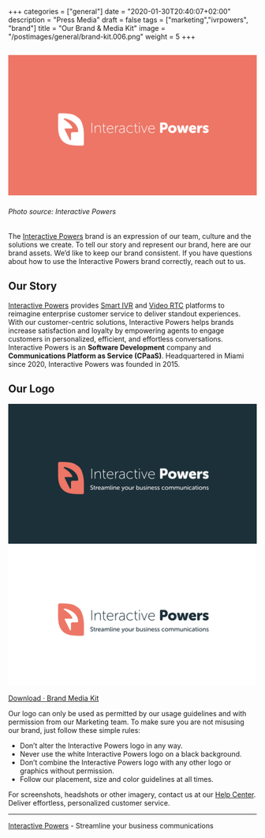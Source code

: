 +++
categories = ["general"]
date = "2020-01-30T20:40:07+02:00"
description = "Press Media"
draft = false
tags = ["marketing","ivrpowers", "brand"]
title = "Our Brand & Media Kit"
image = "/postimages/general/brand-kit.006.png"
weight = 5
+++

![Interactive Powers](/postimages/general/brand-kit.006.png)
---------
###### Photo source: Interactive Powers

The [Interactive Powers](https://interactivepowers.com) brand is an expression of our team, culture and the solutions we create. To tell our story and represent our brand, here are our brand assets. We’d like to keep our brand consistent. If you have questions about how to use the Interactive Powers brand correctly, reach out to us.

##	Our Story

[Interactive Powers](https://interactivepowers.com) provides [Smart IVR](https://ivrpowers.com/voicexml) and [Video RTC](https://ivrpowers.com/videortc) platforms to reimagine enterprise customer service to deliver standout experiences. With our customer-centric solutions, Interactive Powers helps brands increase satisfaction and loyalty by empowering agents to engage customers in personalized, efficient, and effortless conversations. Interactive Powers is an **Software Development** company and **Communications Platform as Service (CPaaS)**. Headquartered in Miami since 2020, Interactive Powers was founded in 2015.

##	Our Logo

![Interactive Powers Logo 1](/postimages/general/brand-kit.001.png)
![Interactive Powers Logo 2](/postimages/general/brand-kit.002.png)

[Download · Brand Media Kit](https://downloads.ivrpowers.com/?dir=brand-kit)

Our logo can only be used as permitted by our usage guidelines and with permission from our Marketing team. To make sure you are not misusing our brand, just follow these simple rules:

* Don’t alter the Interactive Powers logo in any way.
* Never use the white Interactive Powers logo on a black background.
* Don’t combine the Interactive Powers logo with any other logo or graphics without permission.
* Follow our placement, size and color guidelines at all times.

For screenshots, headshots or other imagery, contact us at our [Help Center](https://support.ivrpowers.com).
Deliver effortless, personalized customer service.

---
[Interactive Powers](http://www.ivrpowers.com/) - Streamline your business communications
